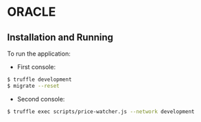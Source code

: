 # ORACLE


## Installation and Running

To run the application:

* First console:

```sh
$ truffle development
$ migrate --reset
```

* Second console:

```sh
$ truffle exec scripts/price-watcher.js --network development
```


